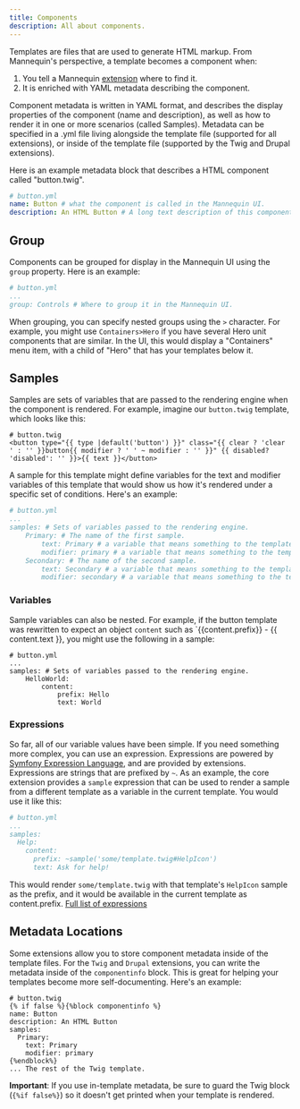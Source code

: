 ```yaml
---
title: Components
description: All about components.
---
```

Templates are files that are used to generate HTML markup.  From Mannequin's perspective, a template becomes a component when:
1.  You tell a Mannequin [extension](../extensions.md) where to find it.
2.  It is enriched with YAML metadata describing the component.

Component metadata is written in YAML format, and describes the display properties of the component (name and description), as well as how to render it in one or more scenarios (called Samples).  Metadata can be specified in a .yml file living alongside the template file (supported for all extensions), or inside of the template file (supported by the Twig and Drupal extensions).

Here is an example metadata block that describes a HTML component called "button.twig".

```yaml
# button.yml
name: Button # what the component is called in the Mannequin UI.
description: An HTML Button # A long text description of this component.
```

## Group
Components can be grouped for display in the Mannequin UI using the `group` property.  Here is an example:
```yaml
# button.yml
...
group: Controls # Where to group it in the Mannequin UI.
```
When grouping, you can specify nested groups using the `>` character.  For example, you might use `Containers>Hero` if you have several Hero unit components that are similar.  In the UI, this would display a "Containers" menu item, with a child of "Hero" that has your templates below it. 

## Samples

Samples are sets of variables that are passed to the rendering engine when the component is rendered.  For example, imagine our `button.twig` template, which looks like this:

```twig
# button.twig
<button type="{{ type |default('button') }}" class="{{ clear ? 'clear ' : '' }}button{{ modifier ? ' ' ~ modifier : '' }}" {{ disabled? 'disabled': '' }}>{{ text }}</button>
```
A sample for this template might define variables for the text and modifier variables of this template that would show us how it's rendered under a specific set of conditions.  Here's an example:
```yaml
# button.yml
...
samples: # Sets of variables passed to the rendering engine.
    Primary: # The name of the first sample.
        text: Primary # a variable that means something to the template.
        modifier: primary # a variable that means something to the template.
    Secondary: # The name of the second sample.
        text: Secondary # a variable that means something to the template.
        modifier: secondary # a variable that means something to the template.
```

### Variables

Sample variables can also be nested.  For example, if the button template was rewritten to expect an object `content` such as `{{content.prefix}} - {{ content.text }}, you might use the following in a sample:
```twig
# button.yml
...
samples: # Sets of variables passed to the rendering engine.
    HelloWorld:
        content: 
            prefix: Hello
            text: World
```

### Expressions

So far, all of our variable values have been simple.  If you need something more complex, you can use an expression.  Expressions are powered by [Symfony Expression Language](https://symfony.com/doc/current/components/expression_language.html), and are provided by extensions.  Expressions are strings that are prefixed by `~`.  As an example, the core extension provides a `sample` expression that can be used to render a sample from a different template as a variable in the current template.  You would use it like this:
```yaml
# button.yml
...
samples:
  Help:
    content:
      prefix: ~sample('some/template.twig#HelpIcon')
      text: Ask for help!
```
This would render `some/template.twig` with that template's `HelpIcon` sample as the prefix, and it would be available in the current template as content.prefix. [Full list of expressions](expressions.md)

## Metadata Locations

Some extensions allow you to store component metadata inside of the template files.  For the `Twig` and `Drupal` extensions, you can write the metadata inside of the `componentinfo` block.  This is great for helping your templates become more self-documenting.  Here's an example:

```twig
# button.twig
{% if false %}{%block componentinfo %}
name: Button
description: An HTML Button
samples:
  Primary:
    text: Primary
    modifier: primary
{%endblock%}
... The rest of the Twig template. 
```

**Important**: If you use in-template metadata, be sure to guard the Twig block (`{%if false%}`) so it doesn't get printed when your template is rendered.